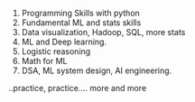 1. Programming Skills with python
2. Fundamental ML and stats skills
3. Data visualization, Hadoop, SQL,  more stats
4. ML and Deep learning.
5. Logistic reasoning
6. Math for ML
7. DSA, ML system design, AI engineering.

..practice, practice.... more and more
